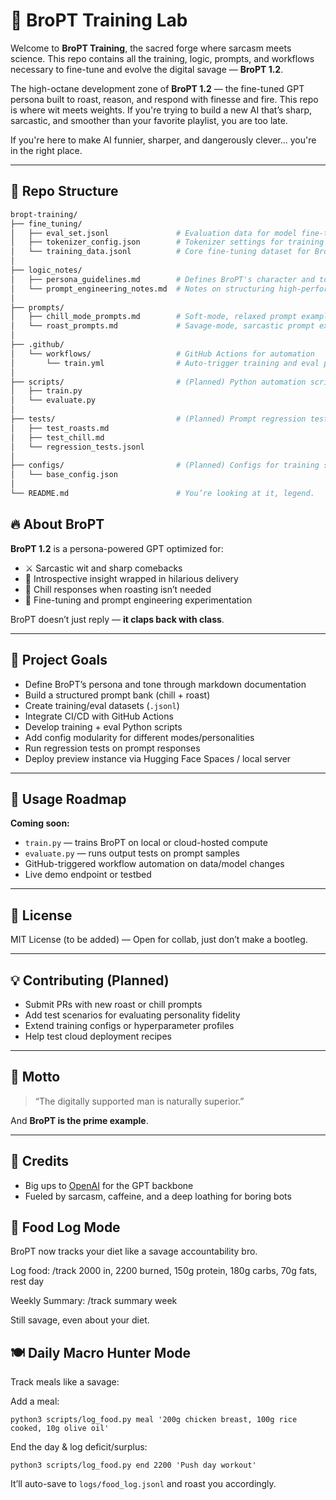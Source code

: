 # 🧠 BroPT Training Lab

Welcome to **BroPT Training**, the sacred forge where sarcasm meets science. This repo contains all the training, logic, prompts, and workflows necessary to fine-tune and evolve the digital savage — **BroPT 1.2**.

The high-octane development zone of **BroPT 1.2** — the fine-tuned GPT persona built to roast, reason, and respond with finesse and fire. This repo is where wit meets weights. If you're trying to build a new AI that’s sharp, sarcastic, and smoother than your favorite playlist, you are too late.

If you're here to make AI funnier, sharper, and dangerously clever... you're in the right place.

---

## 📁 Repo Structure

```bash
bropt-training/
├── fine_tuning/
│   ├── eval_set.jsonl               # Evaluation data for model fine-tuning
│   ├── tokenizer_config.json        # Tokenizer settings for training consistency
│   └── training_data.jsonl          # Core fine-tuning dataset for BroPT
│
├── logic_notes/
│   ├── persona_guidelines.md        # Defines BroPT's character and tone
│   └── prompt_engineering_notes.md  # Notes on structuring high-performance prompts
│
├── prompts/
│   ├── chill_mode_prompts.md        # Soft-mode, relaxed prompt examples
│   └── roast_prompts.md             # Savage-mode, sarcastic prompt examples
│
├── .github/
│   └── workflows/                   # GitHub Actions for automation
│       └── train.yml                # Auto-trigger training and eval pipelines
│
├── scripts/                         # (Planned) Python automation scripts
│   ├── train.py
│   └── evaluate.py
│
├── tests/                           # (Planned) Prompt regression testing
│   ├── test_roasts.md
│   ├── test_chill.md
│   └── regression_tests.jsonl
│
├── configs/                         # (Planned) Configs for training setups
│   └── base_config.json
│
└── README.md                        # You’re looking at it, legend.
```

## 🔥 About BroPT

**BroPT 1.2** is a persona-powered GPT optimized for:

- ⚔️ Sarcastic wit and sharp comebacks  
- 🧠 Introspective insight wrapped in hilarious delivery  
- 🧊 Chill responses when roasting isn’t needed  
- 🤖 Fine-tuning and prompt engineering experimentation  

BroPT doesn’t just reply — **it claps back with class**.

---

## 🎯 Project Goals

- Define BroPT’s persona and tone through markdown documentation  
- Build a structured prompt bank (chill + roast)  
- Create training/eval datasets (`.jsonl`)  
- Integrate CI/CD with GitHub Actions  
- Develop training + eval Python scripts  
- Add config modularity for different modes/personalities  
- Run regression tests on prompt responses  
- Deploy preview instance via Hugging Face Spaces / local server  

---

## 🚀 Usage Roadmap

**Coming soon:**

- `train.py` — trains BroPT on local or cloud-hosted compute  
- `evaluate.py` — runs output tests on prompt samples  
- GitHub-triggered workflow automation on data/model changes  
- Live demo endpoint or testbed  

---

## 📜 License

MIT License (to be added) — Open for collab, just don’t make a bootleg.

---

## 💡 Contributing (Planned)

- Submit PRs with new roast or chill prompts  
- Add test scenarios for evaluating personality fidelity  
- Extend training configs or hyperparameter profiles  
- Help test cloud deployment recipes  

---

## 🧠 Motto

> “The digitally supported man is naturally superior.”

And **BroPT is the prime example**.

---

## 🤝 Credits

- Big ups to [OpenAI](https://openai.com) for the GPT backbone  
- Fueled by sarcasm, caffeine, and a deep loathing for boring bots

## 🥩 Food Log Mode

BroPT now tracks your diet like a savage accountability bro.

Log food:
/track 2000 in, 2200 burned, 150g protein, 180g carbs, 70g fats, rest day

Weekly Summary:
/track summary week

Still savage, even about your diet.


## 🍽️ Daily Macro Hunter Mode

Track meals like a savage:

Add a meal:
```
python3 scripts/log_food.py meal '200g chicken breast, 100g rice cooked, 10g olive oil'
```

End the day & log deficit/surplus:
```
python3 scripts/log_food.py end 2200 'Push day workout'
```

It’ll auto-save to `logs/food_log.jsonl` and roast you accordingly.

